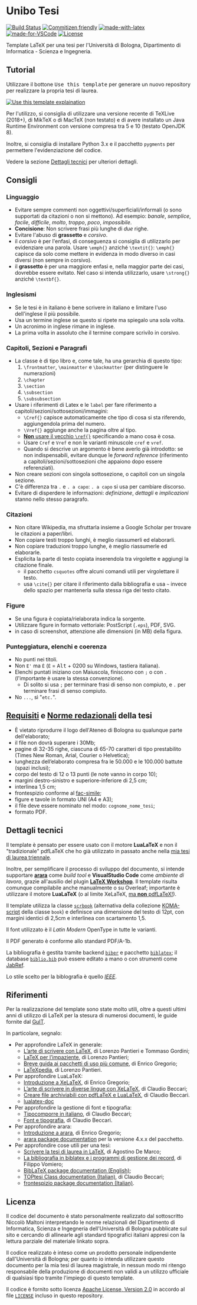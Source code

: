 # Unibo Tesi

[![Build Status](https://travis-ci.com/NiccoMlt/Unibo-Tesi-Template.svg?branch=master)](https://travis-ci.com/NiccoMlt/Unibo-Tesi-Template)
[![Commitizen friendly](https://img.shields.io/badge/commitizen-friendly-brightgreen.svg)](http://commitizen.github.io/cz-cli/)
[![made-with-latex](https://img.shields.io/badge/Made%20with-LaTeX-1f425f.svg)](https://www.latex-project.org/)
[![made-for-VSCode](https://img.shields.io/badge/Made%20for-VSCode-1f425f.svg)](https://code.visualstudio.com/)
[![License](https://img.shields.io/badge/License-Apache%202.0-blue.svg)](https://opensource.org/licenses/Apache-2.0)

Template LaTeX per una tesi per l'Università di Bologna, Dipartimento di Informatica - Scienza e Ingegneria.

## Tutorial

Utilizzare il bottone <kbd>Use this template</kbd> per generare un nuovo repository per realizzare la propria tesi di laurea.

[![Use this template explaination](https://help.github.com/assets/images/help/repository/use-this-template-button.png)](https://help.github.com/en/articles/creating-a-repository-from-a-template)

Per l'utilizzo, si consiglia di utilizzare una versione recente di TeXLive (2018+), di MikTeX o di MacTeX (non testato) e di avere installato un Java Runtime Environment con versione compresa tra 5 e 10 (testato OpenJDK 8).

Inoltre, si consiglia di installare Python 3.x e il pacchetto `pygments` per permettere l'evidenziazione del codice.

Vedere la sezione [Dettagli tecnici](#dettagli-tecnici) per ulteriori dettagli.

## Consigli

### Linguaggio

- Evitare sempre commenti non oggettivi/superficiali/informali (o sono supportati da citazioni o non si mettono).
  Ad esempio: _banale_, _semplice_, _facile_, _difficile_, _molto_, _troppo_, _poco_, _impossibile_.
- **Concisione**: Non scrivere frasi più lunghe di _due_ righe.
- Evitare l'abuso di **grassetto** e _corsivo_.
- il _corsivo_ è per l'enfasi, di conseguenza si consiglia di utilizzarlo per evidenziare una parola.
  Usare `\emph{}` anziché `\textit{}`:
  `\emph{}` capisce da solo come mettere in evidenza in modo diverso in casi diversi (non sempre in corsivo).
- il **grassetto** è per una maggiore enfasi e, nella maggior parte dei casi, dovrebbe essere evitato.
  Nel caso si intenda utilizzarlo, usare `\strong{}` anziché `\textbf{}`.

### Inglesismi

- Se le tesi è in italiano è bene scrivere in italiano e limitare l'uso dell'inglese il più possibile.
- Usa un termine inglese se questo si ripete ma spiegalo una sola volta.
- Un acronimo in inglese rimane in inglese.
- La prima volta in assoluto che il termine compare scrivilo in corsivo.

### Capitoli, Sezioni e Paragrafi

- La classe è di tipo libro e, come tale, ha una gerarchia di questo tipo:
  1. `\frontmatter`, `\mainmatter` e `\backmatter` (per distinguere le numerazioni)
  2. `\chapter`
  3. `\section`
  4. `\subsection`
  5. `\subsubsection`
- Usare i riferimenti di Latex e le `label` per fare riferimento a capitoli/sezioni/sottosezioni/immagini:
  - `\Cref{}` capisce automaticamente che tipo di cosa si sta riferendo, aggiungendola prima del numero.
  - `\Vref{}` aggiunge anche la pagina oltre al tipo.
  - <ins>**Non** usare il vecchio `\ref{}`</ins> specificando a mano cosa è cosa.
  - Usare `Cref` e `Vref` e non le varianti minuscole `cref` e `vref`.
  - Quando si descrive un argomento è bene averlo già introdotto: se non indispensabili, evitare dunque le _forword reference_ (riferimento a capitoli/sezioni/sottosezioni che appaiono dopo essere referenziati).
- Non creare sezioni con singola sottosezione, o capitoli con un singola sezione.
- C'è differenza tra `.` e `. a capo`: `. a capo` si usa per cambiare discorso.
- Evitare di disperdere le informazioni: _definizione_, _dettagli_ e _implicazioni_ stanno nello stesso paragrafo.

### Citazioni

- Non citare Wikipedia, ma sfruttarla insieme a Google Scholar per trovare le citazioni a paper/libri.
- Non copiare testi troppo lunghi, è meglio riassumerli ed elaborarli.
- Non copiare traduzioni troppo lunghe, è meglio riassumerle ed elaborarle.
- Esplicita la parte di testo copiata inserendola tra virgolette e aggiungi la citazione finale.
  - il pacchetto `csquotes` offre alcuni comandi utili per virgolettare il testo.
  - usa `\cite{}` per citare il riferimento dalla bibliografia e usa `~` invece dello spazio per mantenerla sulla stessa riga del testo citato.

### Figure

- Se una figura è copiata/rielaborata indica la sorgente.
- Utilizzare figure in formato vettoriale: PostScript (`.eps`), PDF, SVG.
- in caso di screenshot, attenzione alle dimensioni (in MB) della figura.

### Punteggiatura, elenchi e coerenza

- No punti nei titoli.
- Non `E'` ma `È` (`È` = <kbd>Alt</kbd> + 0200 su Windows, tastiera italiana).
- Elenchi puntati iniziano con Maiuscola, finiscono con `;` o con `.` (l'importante è usare la stessa convenzione).
  - Di solito si usa `;` per terminare frasi di senso non compiuto, e `.` per terminare frasi di senso compiuto.
- No `...`, sì "`etc.`".

## [Requisiti](https://corsi.unibo.it/magistrale/IngegneriaScienzeInformatiche/volume-pdf-e-deposito-online-dellelaborato) e [Norme redazionali](https://corsi.unibo.it/magistrale/IngegneriaScienzeInformatiche/redazione-tesi-voto-finale) della tesi

- È vietato riprodurre il logo dell'Ateneo di Bologna su qualunque parte dell'elaborato;
- il file non dovrà superare i 30Mb;
- pagine di 32-35 righe, ciascuna di 65-70 caratteri di tipo prestabilito (Times New Roman, Arial, Courier o Helvetica);
- lunghezza dell’elaborato compresa fra le 50.000 e le 100.000 battute (spazi inclusi);
- corpo del testo di 12 o 13 punti (le note vanno in corpo 10);
- margini destro-sinistro e superiore-inferiore di 2,5 cm;
- interlinea 1,5 cm;
- frontespizio conforme al [fac-simile](https://corsi.unibo.it/magistrale/IngegneriaScienzeInformatiche/volume-pdf-e-deposito-online-dellelaborato/frontespiziolmisi.pdf/@@download/file/FrontespizioLMISI.pdf);
- figure e tavole in formato UNI (A4 e A3);
- il file deve essere nominato nel modo: `cognome_nome_tesi`;
- formato PDF.

## Dettagli tecnici

Il template è pensato per essere usato con il motore **LuaLaTeX** e non il "tradizionale" pdfLaTeX che ho già utilizzato in passato anche nella [mia tesi di laurea triennale](https://github.com/NiccoMlt/alchemist-thesis).

Inoltre, per semplificare il processo di sviluppo del documento, si intende supportare [**arara**](https://github.com/cereda/arara) come _build tool_ e **VisualStudio Code** come _ambiente di lavoro_, grazie all'ausilio del plugin [**LaTeX Workshop**](https://marketplace.visualstudio.com/items?itemName=James-Yu.latex-workshop).
Il template risulta comunque compilabile anche manualmente o su Overleaf; importante è utilizzare il motore **LuaLaTeX** (o al limite XeLaTeX, <ins>ma **non** pdfLaTeX!</ins>).

Il template utilizza la classe [`scrbook`](https://www.ctan.org/pkg/scrbook) (alternativa della collezione [KOMA-script](https://www.ctan.org/pkg/koma-script) della classe `book`) e definisce una dimensione del testo di 12pt, con margini identici di 2,5cm e interlinea con scartamento 1,5.

Il font utilizzato è il _Latin Modern_ OpenType in tutte le varianti.

Il PDF generato è conforme allo standard PDF/A-1b.

La bibliografia è gestita tramite backend [`biber`](https://ctan.org/pkg/biber) e pacchetto [`biblatex`](https://www.ctan.org/pkg/biblatex);
il database [`biblio.bib`](./biblio.bib) può essere editato a mano o con strumenti come [JabRef](http://www.jabref.org/).

Lo stile scelto per la biblografia è quello [_IEEE_](https://ctan.org/pkg/biblatex-ieee).

## Riferimenti

Per la realizzazione del template sono state molto utili, oltre a questi ultimi anni di utilizzo di LaTeX per la stesura di numerosi documenti, le guide fornite dal [GuIT](https://www.guitex.org/home/it/doc).

In particolare, segnalo:

- Per approfondire LaTeX in generale:
    - [L’arte di scrivere con LaTeX](http://www.lorenzopantieri.net/LaTeX_files/ArteLaTeX.pdf), di Lorenzo Pantieri e Tommaso Gordini;
    - [LaTeX per l’impaziente](http://www.lorenzopantieri.net/LaTeX_files/LaTeXimpaziente.pdf), di Lorenzo Pantieri;
    - [Breve guida ai pacchetti di uso più comune](http://profs.sci.univr.it/~gregorio/breveguida.pdf), di Enrico Gregorio;
    - [LaTeXpedia](http://www.lorenzopantieri.net/LaTeX_files/LaTeXpedia.pdf), di Lorenzo Pantieri.
- Per approfondire LuaLaTeX:
    - [Introduzione a XeLaTeX](http://profs.sci.univr.it/~gregorio/introxelatex.pdf), di Enrico Gregorio;
    - [L’arte di scrivere in diverse lingue con XeLaTeX](http://www.guitex.org/home/images/doc/ArteLingue.pdf), di Claudio Beccari;
    - [Creare file archiviabili con pdfLaTeX e LuaLaTeX](http://www.guitex.org/home/images/doc/GuideGuIT/filearchiviabili.pdf), di Claudio Beccari.
    - [lualatex-doc](http://ctan.mirror.garr.it/mirrors/CTAN/info/luatex/lualatex-doc/lualatex-doc.pdf)
- Per approfondire la gestione di font e tipografia:
    - [Tipocomporre in italiano](http://www.guitex.org/home/images/doc/GuideGuIT/ComporreItaliano.pdf), di Claudio Beccari;
    - [Font e tipografia](http://www.guitex.org/home/images/doc/GuideGuIT/guidafont.pdf), di Claudio Beccari.
- Per approfondire arara:
    - [Introduzione a arara](http://profs.sci.univr.it/~gregorio/introarara.pdf), di Enrico Gregorio;
    - [arara package documentation](http://mirrors.ctan.org/support/arara/doc/arara-manual.pdf) per la versione 4.x.x del pacchetto.
- Per approfondire cose utili per una tesi:
    - [Scrivere la tesi di laurea in LaTeX](http://www.guitex.org/home/images/doc/GuideGuIT/IntroTesi.pdf), di Agostino De Marco;
    - [La bibliografia in biblatex e i programmi di gestione dei record](http://www.guitex.org/home/images/doc/GuideGuIT/bibliografia.pdf), di Filippo Vomiero;
    - [BibLaTeX package documentation (English)](http://ctan.mirror.garr.it/mirrors/CTAN/macros/latex/contrib/biblatex/doc/biblatex.pdf);
    - [TOPtesi Class documentation (Italian)](http://ctan.mirror.garr.it/mirrors/CTAN/macros/latex/contrib/toptesi/toptesi-it.pdf), di Claudio Beccari;
    - [frontespizio package documentation (Italian)](http://ctan.mirror.garr.it/mirrors/CTAN/macros/latex/contrib/frontespizio/frontespizio.pdf).

## Licenza

Il codice del documento è stato personalmente realizzato dal sottoscritto Niccolò Maltoni interpretando le norme relazionali del Dipartimento di Informatica, Scienza e Ingegneria dell'Università di Bologna pubblicate sul sito e cercando di allinearle agli standard tipografici italiani appresi con la lettura parziale del materiale linkato sopra.

Il codice realizzato è inteso come un prodotto personale indipendente dall'Università di Bologna;
per quanto io intenda utilizzare questo documento per la mia tesi di laurea magistrale, in nessun modo mi ritengo responsabile della produzione di documenti non validi a un utilizzo ufficiale di qualsiasi tipo tramite l'impiego di questo template.

Il codice è fornito sotto licenza [Apache License, Version 2.0](https://opensource.org/licenses/Apache-2.0) in accordo al file [`LICENSE`](./LICENSE) incluso in questo repository.
